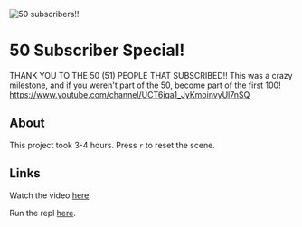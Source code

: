 ![50 subscribers!!](/Assets/Images/50sub.png)

# 50 Subscriber Special!
THANK YOU TO THE 50 (51) PEOPLE THAT SUBSCRIBED!!
This was a crazy milestone, and if you weren't part of the 50, become part of the first 100!
https://www.youtube.com/channel/UCT6iqa1_JyKmoinvyUl7nSQ

## About
This project took 3-4 hours. Press `r` to reset the scene.

## Links
Watch the video [here](https://www.youtube.com/watch?v=fIMiiLSatDc).

Run the repl [here]().
